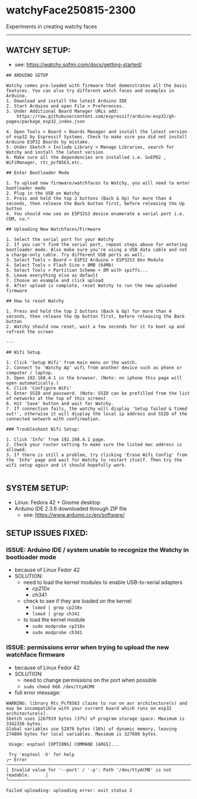 # watchyFace250815-2300

Experiments in creating watchy faces

---

## WATCHY SETUP:
- see: https://watchy.sqfmi.com/docs/getting-started/

```
## ARDUINO SETUP

Watchy comes pre-loaded with firmware that demonstrates all the basic features. You can also try different watch faces and examples in Arduino.
1. Download and install the latest Arduino IDE
2. Start Arduino and open File > Preferences.
3. Under Additional Board Manager URLs add:
    https://raw.githubusercontent.com/espressif/arduino-esp32/gh-pages/package_esp32_index.json

4. Open Tools > Board > Boards Manager and install the latest version of esp32 by Espressif Systems. Check to make sure you did not install Arduino ESP32 Boards by mistake.
5. Under Sketch > Include Library > Manage Libraries, search for Watchy and install the latest version
6. Make sure all the dependencies are installed i.e. GxEPD2 , WiFiManager, rtc_pcf8563,etc.

## Enter Bootloader Mode

1. To upload new firmware/watchfaces to Watchy, you will need to enter bootloader mode
2. Plug in the USB on Watchy
3. Press and hold the top 2 buttons (Back & Up) for more than 4 seconds, then release the Back button first, before releasing the Up button
4. You should now see an ESP32S3 device enumerate a serial port i.e. COM, cu.*

## Uploading New Watchfaces/Firmware

1. Select the serial port for your Watchy
2. If you can't find the serial port, repeat steps above for entering bootloader mode. Also make sure you're using a USB data cable and not a charge-only cable. Try different USB ports as well.
3. Select Tools > Board > ESP32 Arduino > ESP32S3 Dev Module
4. Select Tools > Flash Size > 8MB (64Mb)
5. Select Tools > Partition Scheme > 8M with spiffs...
6. Leave everything else as default
7. Choose an example and click upload
8. After upload is complete, reset Watchy to run the new uploaded firmware

## How to reset Watchy

1. Press and hold the top 2 buttons (Back & Up) for more than 4 seconds, then release the Up button first, before releasing the Back button
2. Watchy should now reset, wait a few seconds for it to boot up and refresh the screen

---

## Wifi Setup

1. Click 'Setup Wifi' from main menu on the watch.
2. Connect to 'Watchy Ap' wifi from another device such as phone or computer / laptop.
3. Open 192.168.4.1 in the browser. (Note: on iphone this page will open automatically.)
4. Click 'Configure WiFi'
5. Enter SSID and password. (Note: SSID can be prefilled from the list of networks at the top of this screen)
6. Hit 'Save' button and wait for Watchy.
7. If connection fails, the watchy will display 'Setup failed & timed out!', otherwise it will display the local ip address and SSID of the connected network with confirmation.

### Troubleshoot Wifi Setup:

1. Click 'Info' from 192.168.4.1 page.
2. Check your router setting to make sure the listed mac address is allowed.
3. If there is still a problem, try clicking 'Erase Wifi Config' from the 'Info' page and wait for Watchy to restart itself. Then try the wifi setup again and it should hopefully work.


```

## SYSTEM SETUP: 
- Linux: Fedora 42 + Gnome desktop
- Arduino IDE 2.3.6 downloaded through ZIP file
    - see: https://www.arduino.cc/en/software/


## SETUP ISSUES FIXED:

### ISSUE: Arduino IDE / system unable to recognize the Watchy in bootloader mode
- because of Linux Fedor 42
- SOLUTION:
    - need to load the kernel modules to enable USB-to-serial adapters 
        - cp210x
        - ch341
    - check to see if they are loaded on the kernel
        - `lsmod | grep cp210x`
        - `lsmod | grep ch341`
    - to load the kernel module
        - `sudo modprobe cp210x`
        - `sudo modprobe ch341`

### ISSUE: permissions error when trying to upload the new watchface firmware
- because of Linux Fedor 42
- SOLUTION:
    - need to change permissions on the port when possible
    - `sudo chmod 666 /dev/ttyACM0`
- full error message:
```
WARNING: library Rtc_Pcf8563 claims to run on avr architecture(s) and may be incompatible with your current board which runs on esp32 architecture(s).
Sketch uses 1267919 bytes (37%) of program storage space. Maximum is 3342336 bytes.
Global variables use 52876 bytes (16%) of dynamic memory, leaving 274804 bytes for local variables. Maximum is 327680 bytes.

 Usage: esptool [OPTIONS] COMMAND [ARGS]...

 Try 'esptool -h' for help
╭─ Error ──────────────────────────────────────────────────────────────────────╮
│ Invalid value for '--port' / '-p': Path '/dev/ttyACM0' is not readable.      │
╰──────────────────────────────────────────────────────────────────────────────╯

Failed uploading: uploading error: exit status 2
```

